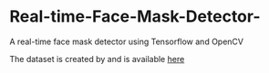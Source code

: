 # Real-time-Face-Mask-Detector-
A real-time face mask detector using Tensorflow and OpenCV

The dataset is created by and is available [here](https://github.com/prajnasb/observations/tree/master/experiements/data)
